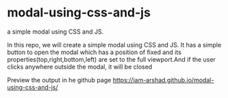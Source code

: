 # modal-using-css-and-js
a simple modal using CSS and JS.

In this repo, we will create a simple modal using CSS and JS. It has a simple button to open the modal which has a position of fixed and its properties(top,right,bottom,left) are set to the full viewport.And if the user clicks anywhere outside the modal, it will be closed

Preview the output in he github page https://iam-arshad.github.io/modal-using-css-and-js/
